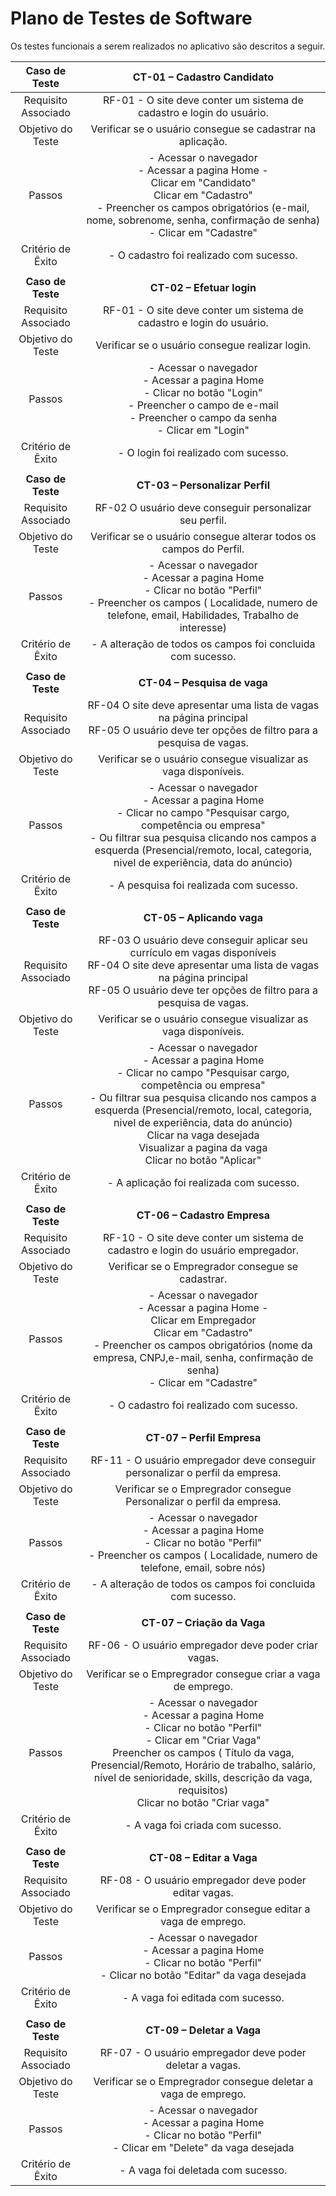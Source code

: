 # Plano de Testes de Software

Os testes funcionais a serem realizados no aplicativo são descritos a seguir.
 
| **Caso de Teste** 	| **CT-01 – Cadastro Candidato** 	|
|:---:	|:---:	|
|	Requisito Associado 	| RF-01 - O site deve conter um sistema de cadastro e login do usuário. |
| Objetivo do Teste 	| Verificar se o usuário consegue se cadastrar na aplicação. |
| Passos 	| - Acessar o navegador <br> - Acessar a pagina Home -<br> Clicar em "Candidato" <br> Clicar em "Cadastro" <br> - Preencher os campos obrigatórios (e-mail, nome, sobrenome, senha, confirmação de senha) <br> - Clicar em "Cadastre" |
|Critério de Êxito | - O cadastro foi realizado com sucesso. |
|  	|  	|
| **Caso de Teste** 	| **CT-02 – Efetuar login**	|
|Requisito Associado | RF-01	- O site deve conter um sistema de cadastro e login do usuário. |
| Objetivo do Teste 	| Verificar se o usuário consegue realizar login. |
| Passos 	| - Acessar o navegador <br> - Acessar a pagina Home <br> - Clicar no botão "Login" <br> - Preencher o campo de e-mail <br> - Preencher o campo da senha <br> - Clicar em "Login" |
|Critério de Êxito | - O login foi realizado com sucesso. |
|  	|  	|
| **Caso de Teste** 	| **CT-03 – Personalizar Perfil**	|
|Requisito Associado | RF-02	O usuário deve conseguir personalizar seu perfil. |
| Objetivo do Teste 	| Verificar se o usuário consegue alterar todos os campos do Perfil. |
| Passos 	| - Acessar o navegador <br> - Acessar a pagina Home <br> - Clicar no botão "Perfil" <br> - Preencher os campos ( Localidade, numero de telefone, email, Habilidades, Trabalho de interesse) <br> |
|Critério de Êxito | - A alteração de todos os campos foi concluida com sucesso. |
|  	|  	|
| **Caso de Teste** 	| **CT-04 – Pesquisa de vaga**	|
|Requisito Associado | RF-04 O site deve apresentar uma lista de vagas na página principal <br> RF-05 O usuário deve ter opções de filtro para a pesquisa de vagas. |
| Objetivo do Teste 	| Verificar se o usuário consegue visualizar as vaga disponíveis. |
| Passos 	| - Acessar o navegador <br> - Acessar a pagina Home <br> - Clicar no campo "Pesquisar cargo, competência ou empresa" <br> - Ou filtrar sua pesquisa clicando nos campos a esquerda (Presencial/remoto, local, categoria, nivel de experiência, data do anúncio)  <br> |
|Critério de Êxito | - A pesquisa foi realizada com sucesso. |
|  	|  	|
| **Caso de Teste** 	| **CT-05 – Aplicando vaga**	|
|Requisito Associado | RF-03 O usuário deve conseguir aplicar seu currículo em vagas disponíveis <br> RF-04 O site deve apresentar uma lista de vagas na página principal <br> RF-05 O usuário deve ter opções de filtro para a pesquisa de vagas. |
| Objetivo do Teste 	| Verificar se o usuário consegue visualizar as vaga disponíveis. |
| Passos 	| - Acessar o navegador <br> - Acessar a pagina Home <br> - Clicar no campo "Pesquisar cargo, competência ou empresa" <br> - Ou filtrar sua pesquisa clicando nos campos a esquerda (Presencial/remoto, local, categoria, nivel de experiência, data do anúncio)  <br> Clicar na vaga desejada <br> Visualizar a pagina da vaga <br> Clicar no botão "Aplicar" |
|Critério de Êxito | - A aplicação foi realizada com sucesso. |
|  	|  	|
| **Caso de Teste** 	| **CT-06 – Cadastro Empresa**	|
|Requisito Associado | RF-10 - O site deve conter um sistema de cadastro e login do usuário empregador. |
| Objetivo do Teste 	| Verificar se o Empregrador consegue se cadastrar. |
| Passos 	| - Acessar o navegador <br> - Acessar a pagina Home -<br> Clicar em Empregador <br> Clicar em "Cadastro" <br> - Preencher os campos obrigatórios (nome da empresa, CNPJ,e-mail, senha, confirmação de senha) <br> - Clicar em "Cadastre" |
|Critério de Êxito | - O cadastro foi realizado com sucesso. |
|  	|  	|
| **Caso de Teste** 	| **CT-07 – Perfil Empresa**	|
|Requisito Associado | RF-11 - O usuário empregador deve conseguir personalizar o perfil da empresa. |
| Objetivo do Teste 	| Verificar se o Empregrador consegue Personalizar o perfil da empresa. |
| Passos 	| - Acessar o navegador <br> - Acessar a pagina Home <br> - Clicar no botão "Perfil" <br> - Preencher os campos ( Localidade, numero de telefone, email, sobre nós) <br> |
|Critério de Êxito | - A alteração de todos os campos foi concluida com sucesso. |
|  	|  	|
| **Caso de Teste** 	| **CT-07 – Criação da Vaga**	|
|Requisito Associado | RF-06 - O usuário empregador deve poder criar vagas. |
| Objetivo do Teste 	| Verificar se o Empregrador consegue criar a vaga de emprego. |
| Passos 	| - Acessar o navegador <br> - Acessar a pagina Home <br> - Clicar no botão "Perfil" <br> - Clicar em "Criar Vaga" <br> Preencher os campos ( Título da vaga, Presencial/Remoto, Horário de trabalho, salário, nível de senioridade, skills, descrição da vaga, requisitos) <br> Clicar no botão "Criar vaga" |
|Critério de Êxito | - A vaga foi criada com sucesso. |
|  	|  	|
| **Caso de Teste** 	| **CT-08 – Editar a Vaga**	|
|Requisito Associado | RF-08 - O usuário empregador deve poder editar vagas. |
| Objetivo do Teste 	| Verificar se o Empregrador consegue editar a vaga de emprego. |
| Passos 	| - Acessar o navegador <br> - Acessar a pagina Home <br> - Clicar no botão "Perfil" <br> - Clicar no botão "Editar" da vaga desejada |
|Critério de Êxito | - A vaga foi editada com sucesso. |
|  	|  	|
| **Caso de Teste** 	| **CT-09 – Deletar a Vaga**	|
|Requisito Associado | RF-07 - O usuário empregador deve poder deletar a vagas. |
| Objetivo do Teste 	| Verificar se o Empregrador consegue deletar a vaga de emprego. |
| Passos 	| - Acessar o navegador <br> - Acessar a pagina Home <br> - Clicar no botão "Perfil" <br> - Clicar em "Delete" da vaga desejada |
|Critério de Êxito | - A vaga foi deletada com sucesso. |
